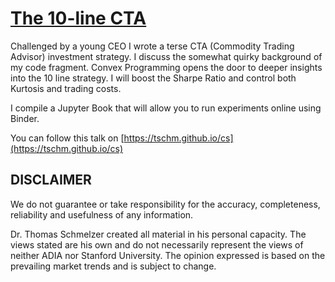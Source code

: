 # [The 10-line CTA](https://tschm.github.io/cs)

Challenged by a young CEO I wrote a terse CTA (Commodity Trading Advisor)
investment strategy. I discuss the somewhat quirky background of my code fragment.
Convex Programming opens the door to deeper insights into the 10 line strategy.
I will boost the Sharpe Ratio and control both Kurtosis and trading costs.

I compile a Jupyter Book that will allow you to run experiments online using Binder.

You can follow this talk on [https://tschm.github.io/cs](https://tschm.github.io/cs)

## DISCLAIMER

We do not guarantee or take responsibility for the accuracy, completeness, 
reliability and usefulness of any information. 

Dr. Thomas Schmelzer created all material in his personal capacity. 
The views stated are his own and do not necessarily represent 
the views of neither ADIA nor Stanford University. The opinion expressed
is based on the prevailing market trends and is subject to change.
